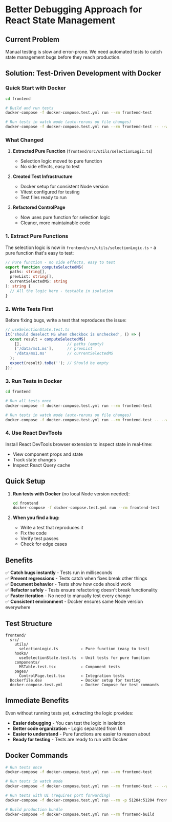 # Better Debugging Approach for React State Management

## Current Problem
Manual testing is slow and error-prone. We need automated tests to catch state management bugs before they reach production.

## Solution: Test-Driven Development with Docker

### Quick Start with Docker

```bash
cd frontend

# Build and run tests
docker-compose -f docker-compose.test.yml run --rm frontend-test

# Run tests in watch mode (auto-reruns on file changes)
docker-compose -f docker-compose.test.yml run --rm frontend-test -- --watch
```

### What Changed

1. **Extracted Pure Function** (`frontend/src/utils/selectionLogic.ts`)
   - Selection logic moved to pure function
   - No side effects, easy to test

2. **Created Test Infrastructure**
   - Docker setup for consistent Node version
   - Vitest configured for testing
   - Test files ready to run

3. **Refactored ControlPage**
   - Now uses pure function for selection logic
   - Cleaner, more maintainable code

### 1. **Extract Pure Functions**
The selection logic is now in `frontend/src/utils/selectionLogic.ts` - a pure function that's easy to test:

```typescript
// Pure function - no side effects, easy to test
export function computeSelectedMS(
  paths: string[],
  prevList: string[],
  currentSelectedMS: string
): string {
  // All the logic here - testable in isolation
}
```

### 2. **Write Tests First**
Before fixing bugs, write a test that reproduces the issue:

```typescript
// useSelectionState.test.ts
it('should deselect MS when checkbox is unchecked', () => {
  const result = computeSelectedMS(
    [],                    // paths (empty)
    ['/data/ms1.ms'],      // prevList
    '/data/ms1.ms'         // currentSelectedMS
  );
  expect(result).toBe(''); // Should be empty
});
```

### 3. **Run Tests in Docker**
```bash
cd frontend

# Run all tests once
docker-compose -f docker-compose.test.yml run --rm frontend-test

# Run tests in watch mode (auto-reruns on file changes)
docker-compose -f docker-compose.test.yml run --rm frontend-test -- --watch
```

### 4. **Use React DevTools**
Install React DevTools browser extension to inspect state in real-time:
- View component props and state
- Track state changes
- Inspect React Query cache

## Quick Setup

1. **Run tests with Docker** (no local Node version needed):
   ```bash
   cd frontend
   docker-compose -f docker-compose.test.yml run --rm frontend-test
   ```

2. **When you find a bug:**
   - Write a test that reproduces it
   - Fix the code
   - Verify test passes
   - Check for edge cases

## Benefits

✅ **Catch bugs instantly** - Tests run in milliseconds  
✅ **Prevent regressions** - Tests catch when fixes break other things  
✅ **Document behavior** - Tests show how code should work  
✅ **Refactor safely** - Tests ensure refactoring doesn't break functionality  
✅ **Faster iteration** - No need to manually test every change  
✅ **Consistent environment** - Docker ensures same Node version everywhere

## Test Structure

```
frontend/
  src/
    utils/
      selectionLogic.ts          ← Pure function (easy to test)
    hooks/
      useSelectionState.test.ts  ← Unit tests for pure function
    components/
      MSTable.test.tsx           ← Component tests
    pages/
      ControlPage.test.tsx       ← Integration tests
  Dockerfile.dev                 ← Docker setup for testing
  docker-compose.test.yml        ← Docker Compose for test commands
```

## Immediate Benefits

Even without running tests yet, extracting the logic provides:
- **Easier debugging** - You can test the logic in isolation
- **Better code organization** - Logic separated from UI
- **Easier to understand** - Pure functions are easier to reason about
- **Ready for testing** - Tests are ready to run with Docker

## Docker Commands

```bash
# Run tests once
docker-compose -f docker-compose.test.yml run --rm frontend-test

# Run tests in watch mode
docker-compose -f docker-compose.test.yml run --rm frontend-test -- --watch

# Run tests with UI (requires port forwarding)
docker-compose -f docker-compose.test.yml run --rm -p 51204:51204 frontend-test -- --ui

# Build production bundle
docker-compose -f docker-compose.test.yml run --rm frontend-build
```


